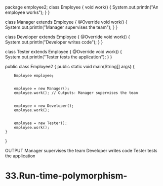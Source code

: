 package employee2;
class Employee {
    void work() {
        System.out.println("An employee works");
    }
}

class Manager extends Employee {
    @Override
    void work() {
        System.out.println("Manager supervises the team");
    }
}

class Developer extends Employee {
    @Override
    void work() {
        System.out.println("Developer writes code");
    }
}

class Tester extends Employee {
    @Override
    void work() {
        System.out.println("Tester tests the application");
    }
}

public class Employee2 {
    public static void main(String[] args) {
      
        Employee employee;

        
        employee = new Manager();
        employee.work(); // Outputs: Manager supervises the team

        
        employee = new Developer();
        employee.work(); 

    
        employee = new Tester();
        employee.work(); 
    }
}

OUTPUT
Manager supervises the team
Developer writes code
Tester tests the application
# 33.Run-time-polymorphism-
